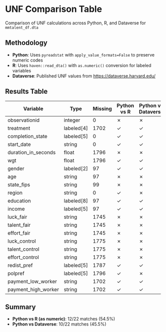 # UNF Comparison Table

Comparison of UNF calculations across Python, R, and Dataverse for `mmtalent_df.dta`

## Methodology

- **Python**: Uses `pyreadstat` with `apply_value_formats=False` to preserve numeric codes
- **R**: Uses `haven::read_dta()` with `as.numeric()` conversion for labeled variables
- **Dataverse**: Published UNF values from https://dataverse.harvard.edu/

## Results Table

| Variable | Type | Missing | Python vs R | Python vs Dataverse |
|----------|------|---------|-------------|--------------------|
| observationid | integer | 0 | ✗ | ✗ |
| treatment | labeled[4] | 1702 | ✓ | ✓ |
| completion_state | labeled[5] | 0 | ✓ | ✓ |
| start_date | string | 0 | ✓ | ✓ |
| duration_in_seconds | float | 1796 | ✗ | ✗ |
| wgt | float | 1796 | ✓ | ✓ |
| gender | labeled[2] | 97 | ✓ | ✓ |
| age | string | 97 | ✗ | ✗ |
| state_fips | string | 99 | ✗ | ✗ |
| region | string | 0 | ✓ | ✗ |
| education | labeled[8] | 97 | ✓ | ✓ |
| income | labeled[5] | 97 | ✓ | ✓ |
| luck_fair | string | 1745 | ✗ | ✗ |
| talent_fair | string | 1745 | ✗ | ✗ |
| effort_fair | string | 1745 | ✗ | ✗ |
| luck_control | string | 1775 | ✗ | ✗ |
| talent_control | string | 1775 | ✗ | ✗ |
| effort_control | string | 1775 | ✗ | ✗ |
| redist_pref | labeled[5] | 1787 | ✓ | ✓ |
| polpref | labeled[5] | 1796 | ✓ | ✗ |
| payment_low_worker | string | 1702 | ✓ | ✓ |
| payment_high_worker | string | 1702 | ✓ | ✓ |

## Summary

- **Python vs R (as numeric)**: 12/22 matches (54.5%)
- **Python vs Dataverse**: 10/22 matches (45.5%)
